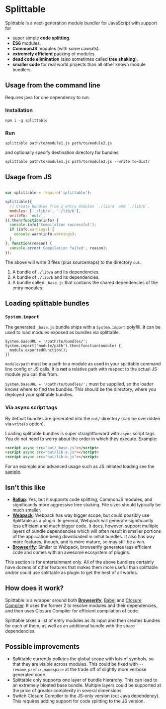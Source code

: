 # Splittable

Splittable is a next-generation module bundler for JavaScript with support for

- super simple **code splitting**.
- **ES6** modules.
- **CommonJS** modules (with some caveats).
- **extremely efficient** packing of modules.
- **dead code elimination** (also sometimes called **tree shaking**).
- **smaller code** for real world projects than all other known module bundlers.

## Usage from the command line

Requires java for one dependency to run.

### Installation

`npm i -g splittable`

### Run

`splittable path/to/module1.js path/to/module2.js`

and optionally specify destination directory for bundles

`splittable path/to/module1.js path/to/module2.js --write-to=dist/`

## Usage from JS

```js

var splittable = require('splittable');

splittable({
  // Create bundles from 2 entry modules `./lib/a` and `./lib/b`.
  modules: ['./lib/a', './lib/b'],
  writeTo: 'out/',
}).then(function(info) {
  console.info('Compilation successful');
  if (info.warnings) {
    console.warn(info.warnings);
  }
}, function(reason) {
  console.error('Compilation failed', reason);
});

```

The above will write 3 files (plus sourcemaps) to the directory `out`.

1. A bundle of `./lib/a` and its dependencies.
2. A bundle of `./lib/b` and its dependencies.
3. A bundle called `_base.js` that contains the shared dependencies of the entry modules.

## Loading splittable bundles

### `System.import`

The generated `_base.js` bundle ships with a `System.import` polyfill. It can be used to load modules exposed as bundles via splittable.

```
System.baseURL = '/path/to/bundles/';
System.import('module/path').then(function(module) {
  module.exportedFunction();
})
```

`module/path` must be a path to a module as used in your splittable command line config or JS calls. It is **not** a relative path with respect to the actual JS module you call this from.

`System.baseURL = '/path/to/bundles/';` must be supplied, so the loader knows where to find the bundles. This should be the directory, where you deployed your splittable bundles.

### Via async script tags

By default bundles are generated into the `out/` directory (can be overridden via `writeTo` option).

Loading splittable bundles is super straightforward with `async` script tags. You do not need to worry about the order in which they execute. Example:

```html
<script async src="out/_base.js"></script>
<script async src="out/lib-a.js"></script>
<script async src="out/lib-b.js"></script>
```

For an example and advanced usage such as JS initiated loading see the [sample](sample/load-sample.html).

## Isn't this like

- [**Rollup**](http://rollupjs.org/): Yes, but it supports code splitting, CommonJS modules, and significantly more aggressive tree shaking. File sizes should typically be much smaller.
- [**Webpack**](https://webpack.github.io/): Webpack has way bigger scope, but could possibly use Splittable as a plugin. In general, Webpack will generate significantly less efficient and much bigger code. It does, however, support multiple layers of bundle dependencies which will often result in smaller portions of the application being downloaded in initial bundles. It also has way more features, though, and is more mature, so may still be a win.
- [**Browserify**](http://browserify.org/): Similar to Webpack, browserify generates less efficient code and comes with an awesome ecosystem of plugins.

This section is for entertainment only. All of the above bundlers certainly have dozens of other features that makes them more useful than splittable and/or could use splittable as plugin to get the best of all worlds.

## How does it work?

Splittable is a wrapper around both [**Browserify**](http://browserify.org/), [Babel](https://babeljs.io/) and [Closure Compiler](https://github.com/google/closure-compiler). It uses the former 2 to resolve modules and their dependencies, and then uses Closure Compiler for efficient compilation of code.

Splittable takes a list of entry modules as its input and then creates bundles for each of them, as well as an additional bundle with the share dependencies.

## Possible improvements

- Splittable currently pollutes the global scope with lots of symbols, so that they are visible across modules. This could be fixed with `--rename_prefix_namespace` at the trade off of slightly more verbose generated code.
- Splittable only supports one layer of bundle hierarchy. This can lead to an extremely bloated base bundle. Multiple layers could be supported at the price of greater complexity in several dimensions.
- Switch Closure Compiler to the JS-only version (cut Java dependency). This requires adding support for code splitting to the JS version.


